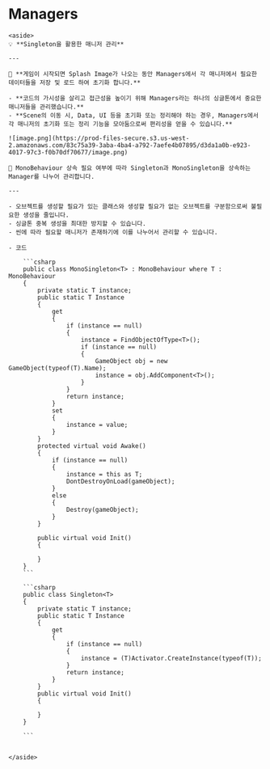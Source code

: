 # Managers    
    <aside>
    💡 **Singleton을 활용한 매니저 관리**
    
    ---
    
    📝 **게임이 시작되면 Splash Image가 나오는 동안 Managers에서 각 매니저에서 필요한 데이터들을 저장 및 로드 하여 초기화 합니다.**
    
    - **코드의 가시성을 살리고 접근성을 높이기 위해 Managers라는 하나의 싱글톤에서 중요한 매니저들을 관리했습니다.**
    - **Scene의 이동 시, Data, UI 등을 초기화 또는 정리해야 하는 경우, Managers에서 각 매니저의 초기화 또는 정리 기능을 모아둠으로써 편리성을 얻을 수 있습니다.**
    
    ![image.png](https://prod-files-secure.s3.us-west-2.amazonaws.com/83c75a39-3aba-4ba4-a792-7aefe4b07895/d3da1a0b-e923-4017-97c3-f0b70df70677/image.png)
    
    📝 MonoBehaviour 상속 필요 여부에 따라 Singleton과 MonoSingleton을 상속하는 Manager를 나누어 관리합니다.
    
    ---
    
    - 오브젝트를 생성할 필요가 있는 클래스와 생성할 필요가 없는 오브젝트를 구분함으로써 불필요한 생성을 줄입니다.
    - 싱글톤 중복 생성을 최대한 방지할 수 있습니다.
    - 씬에 따라 필요할 매니저가 존재하기에 이를 나누어서 관리할 수 있습니다.
    
    - 코드
        
        ```csharp
        public class MonoSingleton<T> : MonoBehaviour where T : MonoBehaviour
        {
            private static T instance;
            public static T Instance
            {
                get
                {
                    if (instance == null)
                    {
                        instance = FindObjectOfType<T>();
                        if (instance == null)
                        {
                            GameObject obj = new GameObject(typeof(T).Name);
                            instance = obj.AddComponent<T>();
                        }
                    }
                    return instance;
                }
                set
                {
                    instance = value;
                }
            }
            protected virtual void Awake()
            {
                if (instance == null)
                {
                    instance = this as T;
                    DontDestroyOnLoad(gameObject);
                }
                else
                {
                    Destroy(gameObject);
                }
            }
        
            public virtual void Init()
            {
        
            }
        }
        ```
        
        ```csharp
        public class Singleton<T>
        {
            private static T instance;
            public static T Instance
            {
                get
                {
                    if (instance == null)
                    {
                        instance = (T)Activator.CreateInstance(typeof(T));
                    }
                    return instance;
                }
            }
            public virtual void Init()
            {
        
            }
        }
        
        ```
        
    
    </aside>
    
